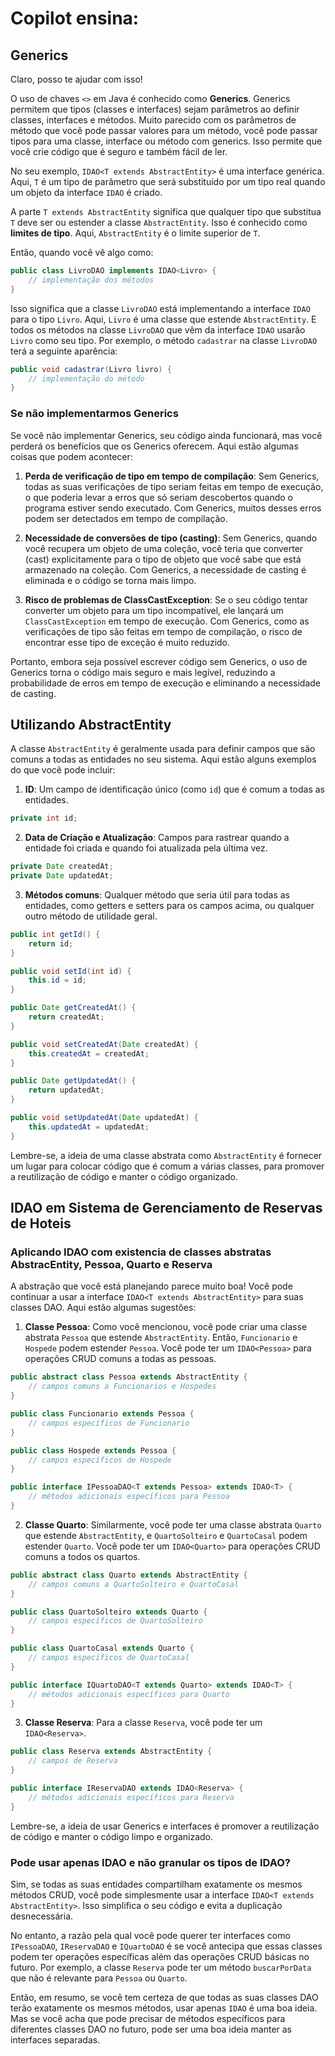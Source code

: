 # Copilot ensina:

## Generics
Claro, posso te ajudar com isso!

O uso de chaves `<>` em Java é conhecido como **Generics**. Generics permitem que tipos (classes e interfaces) sejam parâmetros ao definir classes, interfaces e métodos. Muito parecido com os parâmetros de método que você pode passar valores para um método, você pode passar tipos para uma classe, interface ou método com generics. Isso permite que você crie código que é seguro e também fácil de ler.

No seu exemplo, `IDAO<T extends AbstractEntity>` é uma interface genérica. Aqui, `T` é um tipo de parâmetro que será substituído por um tipo real quando um objeto da interface `IDAO` é criado.

A parte `T extends AbstractEntity` significa que qualquer tipo que substitua `T` deve ser ou estender a classe `AbstractEntity`. Isso é conhecido como **limites de tipo**. Aqui, `AbstractEntity` é o limite superior de `T`.

Então, quando você vê algo como:

```java
public class LivroDAO implements IDAO<Livro> {
    // implementação dos métodos
}
```

Isso significa que a classe `LivroDAO` está implementando a interface `IDAO` para o tipo `Livro`. Aqui, `Livro` é uma classe que estende `AbstractEntity`. E todos os métodos na classe `LivroDAO` que vêm da interface `IDAO` usarão `Livro` como seu tipo. Por exemplo, o método `cadastrar` na classe `LivroDAO` terá a seguinte aparência:

```java
public void cadastrar(Livro livro) {
    // implementação do método
}
```

### Se não implementarmos Generics
Se você não implementar Generics, seu código ainda funcionará, mas você perderá os benefícios que os Generics oferecem. Aqui estão algumas coisas que podem acontecer:

1. **Perda de verificação de tipo em tempo de compilação**: Sem Generics, todas as suas verificações de tipo seriam feitas em tempo de execução, o que poderia levar a erros que só seriam descobertos quando o programa estiver sendo executado. Com Generics, muitos desses erros podem ser detectados em tempo de compilação.

2. **Necessidade de conversões de tipo (casting)**: Sem Generics, quando você recupera um objeto de uma coleção, você teria que converter (cast) explicitamente para o tipo de objeto que você sabe que está armazenado na coleção. Com Generics, a necessidade de casting é eliminada e o código se torna mais limpo.

3. **Risco de problemas de ClassCastException**: Se o seu código tentar converter um objeto para um tipo incompatível, ele lançará um `ClassCastException` em tempo de execução. Com Generics, como as verificações de tipo são feitas em tempo de compilação, o risco de encontrar esse tipo de exceção é muito reduzido.

Portanto, embora seja possível escrever código sem Generics, o uso de Generics torna o código mais seguro e mais legível, reduzindo a probabilidade de erros em tempo de execução e eliminando a necessidade de casting.

## Utilizando AbstractEntity

A classe `AbstractEntity` é geralmente usada para definir campos que são comuns a todas as entidades no seu sistema. Aqui estão alguns exemplos do que você pode incluir:

1. **ID**: Um campo de identificação único (como `id`) que é comum a todas as entidades.

```java
private int id;
```

2. **Data de Criação e Atualização**: Campos para rastrear quando a entidade foi criada e quando foi atualizada pela última vez.

```java
private Date createdAt;
private Date updatedAt;
```

3. **Métodos comuns**: Qualquer método que seria útil para todas as entidades, como getters e setters para os campos acima, ou qualquer outro método de utilidade geral.

```java
public int getId() {
    return id;
}

public void setId(int id) {
    this.id = id;
}

public Date getCreatedAt() {
    return createdAt;
}

public void setCreatedAt(Date createdAt) {
    this.createdAt = createdAt;
}

public Date getUpdatedAt() {
    return updatedAt;
}

public void setUpdatedAt(Date updatedAt) {
    this.updatedAt = updatedAt;
}
```

Lembre-se, a ideia de uma classe abstrata como `AbstractEntity` é fornecer um lugar para colocar código que é comum a várias classes, para promover a reutilização de código e manter o código organizado.

## IDAO em Sistema de Gerenciamento de Reservas de Hoteis
### Aplicando IDAO com existencia de classes abstratas AbstracEntity, Pessoa, Quarto e Reserva

A abstração que você está planejando parece muito boa! Você pode continuar a usar a interface `IDAO<T extends AbstractEntity>` para suas classes DAO. Aqui estão algumas sugestões:

1. **Classe Pessoa**: Como você mencionou, você pode criar uma classe abstrata `Pessoa` que estende `AbstractEntity`. Então, `Funcionario` e `Hospede` podem estender `Pessoa`. Você pode ter um `IDAO<Pessoa>` para operações CRUD comuns a todas as pessoas.

```java
public abstract class Pessoa extends AbstractEntity {
    // campos comuns a Funcionarios e Hospedes
}

public class Funcionario extends Pessoa {
    // campos específicos de Funcionario
}

public class Hospede extends Pessoa {
    // campos específicos de Hospede
}

public interface IPessoaDAO<T extends Pessoa> extends IDAO<T> {
    // métodos adicionais específicos para Pessoa
}
```

2. **Classe Quarto**: Similarmente, você pode ter uma classe abstrata `Quarto` que estende `AbstractEntity`, e `QuartoSolteiro` e `QuartoCasal` podem estender `Quarto`. Você pode ter um `IDAO<Quarto>` para operações CRUD comuns a todos os quartos.

```java
public abstract class Quarto extends AbstractEntity {
    // campos comuns a QuartoSolteiro e QuartoCasal
}

public class QuartoSolteiro extends Quarto {
    // campos específicos de QuartoSolteiro
}

public class QuartoCasal extends Quarto {
    // campos específicos de QuartoCasal
}

public interface IQuartoDAO<T extends Quarto> extends IDAO<T> {
    // métodos adicionais específicos para Quarto
}
```

3. **Classe Reserva**: Para a classe `Reserva`, você pode ter um `IDAO<Reserva>`.

```java
public class Reserva extends AbstractEntity {
    // campos de Reserva
}

public interface IReservaDAO extends IDAO<Reserva> {
    // métodos adicionais específicos para Reserva
}
```

Lembre-se, a ideia de usar Generics e interfaces é promover a reutilização de código e manter o código limpo e organizado.

### Pode usar apenas IDAO e não granular os tipos de IDAO?
Sim, se todas as suas entidades compartilham exatamente os mesmos métodos CRUD, você pode simplesmente usar a interface `IDAO<T extends AbstractEntity>`. Isso simplifica o seu código e evita a duplicação desnecessária.

No entanto, a razão pela qual você pode querer ter interfaces como `IPessoaDAO`, `IReservaDAO` e `IQuartoDAO` é se você antecipa que essas classes podem ter operações específicas além das operações CRUD básicas no futuro. Por exemplo, a classe `Reserva` pode ter um método `buscarPorData` que não é relevante para `Pessoa` ou `Quarto`.

Então, em resumo, se você tem certeza de que todas as suas classes DAO terão exatamente os mesmos métodos, usar apenas `IDAO` é uma boa ideia. Mas se você acha que pode precisar de métodos específicos para diferentes classes DAO no futuro, pode ser uma boa ideia manter as interfaces separadas.